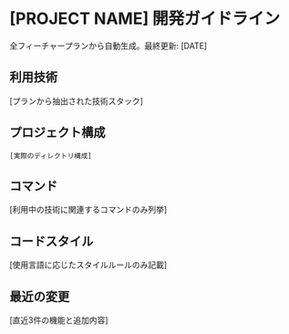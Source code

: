# [PROJECT NAME] 開発ガイドライン

全フィーチャープランから自動生成。最終更新: [DATE]

## 利用技術

[プランから抽出された技術スタック]

## プロジェクト構成

```text
[実際のディレクトリ構成]
```

## コマンド

[利用中の技術に関連するコマンドのみ列挙]

## コードスタイル

[使用言語に応じたスタイルルールのみ記載]

## 最近の変更

[直近3件の機能と追加内容]

<!-- 手動追記はこのブロック内に記述してください -->
<!-- MANUAL ADDITIONS START -->
<!-- MANUAL ADDITIONS END -->
